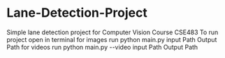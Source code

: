 # Lane-Detection-Project
Simple lane detection project for Computer Vision Course CSE483 
To run project open in terminal 
for images
run python main.py input Path Output Path
for videos
run python main.py --video input Path Output Path
